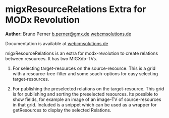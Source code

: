 migxResourceRelations Extra for MODx Revolution
=======================================


**Author:** Bruno Perner b.perner@gmx.de [webcmsolutions.de](http://www.webcmsolutions.de)

Documentation is available at [webcmsolutions.de]()

migxResourceRelations is an extra for modx-revolution to create relations between resources. 
It has two MIGXdb-TVs. 

1. For selecting target-resources on the source-resource.
This is a grid with a resource-tree-filter and some seach-options for easy selecting target-resources. 

2. For publishing the preselected relations on the target-resource. 
This grid is for publishing and sorting the preselected resources. 
Its possible to show fields, for example an image of an image-TV of source-resources in that grid. Included is a snippet which can be used as a wrapper for getResources to display the selected Relations. 
